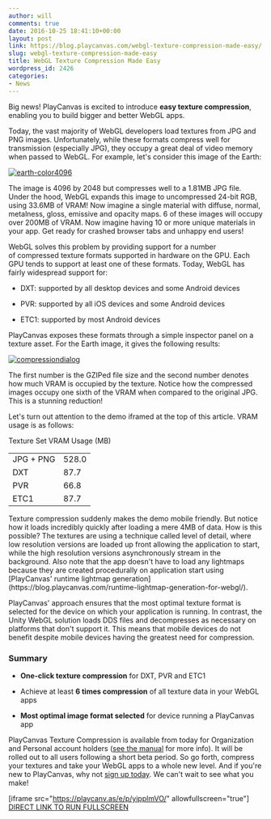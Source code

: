 ```yaml
---
author: will
comments: true
date: 2016-10-25 18:41:10+00:00
layout: post
link: https://blog.playcanvas.com/webgl-texture-compression-made-easy/
slug: webgl-texture-compression-made-easy
title: WebGL Texture Compression Made Easy
wordpress_id: 2426
categories:
- News
---
```


Big news! PlayCanvas is excited to introduce **easy texture compression**, enabling you to build bigger and better WebGL apps.

Today, the vast majority of WebGL developers load textures from JPG and PNG images. Unfortunately, while these formats compress well for transmission (especially JPG), they occupy a great deal of video memory when passed to WebGL. For example, let's consider this image of the Earth:

<!-- more -->

[![earth-color4096](https://blog.playcanvas.com/wp-content/uploads/2016/10/Earth-Color4096-1024x512.jpg)](https://blog.playcanvas.com/wp-content/uploads/2016/10/Earth-Color4096.jpg)

The image is 4096 by 2048 but compresses well to a 1.81MB JPG file. Under the hood, WebGL expands this image to uncompressed 24-bit RGB, using 33.6MB of VRAM! Now imagine a single material with diffuse, normal, metalness, gloss, emissive and opacity maps. 6 of these images will occupy over 200MB of VRAM. Now imagine having 10 or more unique materials in your app. Get ready for crashed browser tabs and unhappy end users!

WebGL solves this problem by providing support for a number of compressed texture formats supported in hardware on the GPU. Each GPU tends to support at least one of these formats. Today, WebGL has fairly widespread support for:



 	
  * DXT: supported by all desktop devices and some Android devices

 	
  * PVR: supported by all iOS devices and some Android devices

 	
  * ETC1: supported by most Android devices


PlayCanvas exposes these formats through a simple inspector panel on a texture asset. For the Earth image, it gives the following results:

[![compressiondialog](https://blog.playcanvas.com/wp-content/uploads/2016/10/compressiondialog.png)](https://blog.playcanvas.com/wp-content/uploads/2016/10/compressiondialog.png)

The first number is the GZIPed file size and the second number denotes how much VRAM is occupied by the texture. Notice how the compressed images occupy one sixth of the VRAM when compared to the original JPG. This is a stunning reduction!

Let's turn out attention to the demo iframed at the top of this article. VRAM usage is as follows:
<table >
<tbody >
<tr >
Texture Set
VRAM Usage (MB)
</tr>
<tr >

<td >JPG + PNG
</td>

<td >528.0
</td>
</tr>
<tr >

<td >DXT
</td>

<td >87.7
</td>
</tr>
<tr >

<td >PVR
</td>

<td >66.8
</td>
</tr>
<tr >

<td >ETC1
</td>

<td >87.7
</td>
</tr>
</tbody>
</table>
Texture compression suddenly makes the demo mobile friendly. But notice how it loads incredibly quickly after loading a mere 4MB of data. How is this possible? The textures are using a technique called level of detail, where low resolution versions are loaded up front allowing the application to start, while the high resolution versions asynchronously stream in the background. Also note that the app doesn't have to load any lightmaps because they are created procedurally on application start using [PlayCanvas' runtime lightmap generation](https://blog.playcanvas.com/runtime-lightmap-generation-for-webgl/).

PlayCanvas' approach ensures that the most optimal texture format is selected for the device on which your application is running. In contrast, the Unity WebGL solution loads DDS files and decompresses as necessary on platforms that don't support it. This means that mobile devices do not benefit despite mobile devices having the greatest need for compression.


### Summary





 	
  * **One-click texture compression** for DXT, PVR and ETC1

 	
  * Achieve at least **6 times compression** of all texture data in your WebGL apps

 	
  * **Most optimal image format selected** for device running a PlayCanvas app


PlayCanvas Texture Compression is available from today for Organization and Personal account holders ([see the manual](http://developer.playcanvas.com/en/user-manual/assets/textures/#texture-compression) for more info). It will be rolled out to all users following a short beta period. So go forth, compress your textures and take your WebGL apps to a whole new level. And if you're new to PlayCanvas, why not [sign up today](https://playcanvas.com/). We can't wait to see what you make!

[iframe src="https://playcanv.as/e/p/yipplmVO/" allowfullscreen="true"]
[DIRECT LINK TO RUN FULLSCREEN](https://playcanv.as/p/yipplmVO/)
